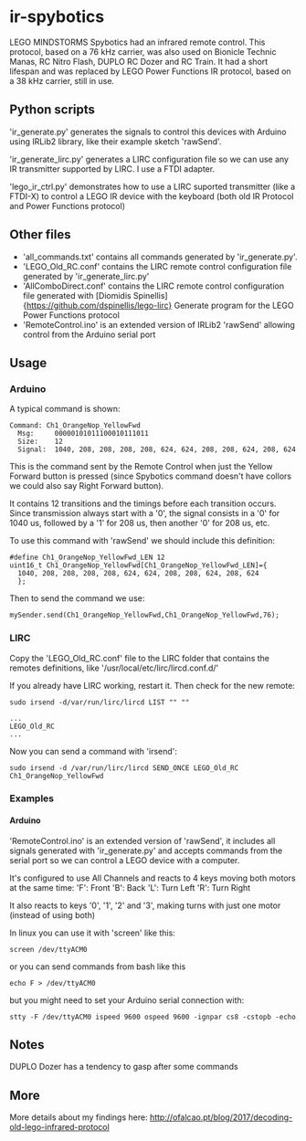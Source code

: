 # ir-spybotics

LEGO MINDSTORMS Spybotics had an infrared remote control. This protocol, based on a 76 kHz carrier, was also used on Bionicle Technic Manas, RC Nitro Flash, DUPLO RC Dozer and RC Train. It had a short lifespan and was replaced by LEGO Power Functions IR protocol, based on a 38 kHz carrier, still in use.

## Python scripts

'ir_generate.py' generates the signals to control this devices with Arduino using IRLib2 library, like their example sketch 'rawSend'.

'ir_generate_lirc.py' generates a LIRC configuration file so we can use any IR transmitter supported by LIRC. I use a FTDI adapter.

'lego_ir_ctrl.py' demonstrates how to use a LIRC suported transmitter (like a FTDI-X) to control a LEGO IR device with the keyboard (both old IR Protocol and Power Functions protocol)

## Other files

  + 'all_commands.txt' contains all commands generated by 'ir_generate.py'.
  + 'LEGO_Old_RC.conf' contains the LIRC remote control configuration file generated by 'ir_generate_lirc.py'
  + 'AllComboDirect.conf' contains the LIRC remote control configuration file generated with [Diomidis Spinellis]{https://github.com/dspinellis/lego-lirc} Generate program for the LEGO Power Functions protocol
  + 'RemoteControl.ino' is an extended version of IRLib2 'rawSend' allowing control from the Arduino serial port

  
  
## Usage

### Arduino

A typical command is shown:

```
Command: Ch1_OrangeNop_YellowFwd
  Msg:     00000101011100010111011
  Size:    12
  Signal:  1040, 208, 208, 208, 208, 624, 624, 208, 208, 624, 208, 624
  ```
  
This is the command sent by the Remote Control when just the Yellow Forward button is pressed (since Spybotics command doesn't have collors we could also say Right Forward button).

It contains 12 transitions and the timings before each transition occurs. Since transmission always start with a '0', the signal consists in a '0' for 1040 us, followed by a '1' for 208 us, then another '0' for 208 us, etc.

To use this command with 'rawSend' we should include this definition:

```
#define Ch1_OrangeNop_YellowFwd_LEN 12
uint16_t Ch1_OrangeNop_YellowFwd[Ch1_OrangeNop_YellowFwd_LEN]={
  1040, 208, 208, 208, 208, 624, 624, 208, 208, 624, 208, 624
  };
```

Then to send the command we use:

```
mySender.send(Ch1_OrangeNop_YellowFwd,Ch1_OrangeNop_YellowFwd,76);
```

### LIRC

Copy the 'LEGO_Old_RC.conf' file to the LIRC folder that contains the remotes definitions, like '/usr/local/etc/lirc/lircd.conf.d/'

If you already have LIRC working, restart it. Then check for the new remote:

```
sudo irsend -d/var/run/lirc/lircd LIST "" ""

...
LEGO_Old_RC
...
```

Now you can send a command with 'irsend':

```
sudo irsend -d /var/run/lirc/lircd SEND_ONCE LEGO_Old_RC Ch1_OrangeNop_YellowFwd
```


### Examples

#### Arduino

'RemoteControl.ino' is an extended version of 'rawSend', it includes all signals generated with 'ir_generate.py' and accepts commands from the serial port so we can control a LEGO device with a computer.

It's configured to use All Channels and reacts to 4 keys moving both motors at the same time:
    'F': Front
    'B': Back
    'L': Turn Left
    'R': Turn Right
    
It also reacts to keys '0', '1', '2' and '3', making turns with just one motor (instead of using both)

In linux you can use it with 'screen' like this:
```
screen /dev/ttyACM0
```
or you can send commands from bash like this
```
echo F > /dev/ttyACM0
```
but you might need to set your Arduino serial connection with:
```
stty -F /dev/ttyACM0 ispeed 9600 ospeed 9600 -ignpar cs8 -cstopb -echo
```

## Notes

DUPLO Dozer has a tendency to gasp after some commands

## More

More details about my findings here:
http://ofalcao.pt/blog/2017/decoding-old-lego-infrared-protocol


